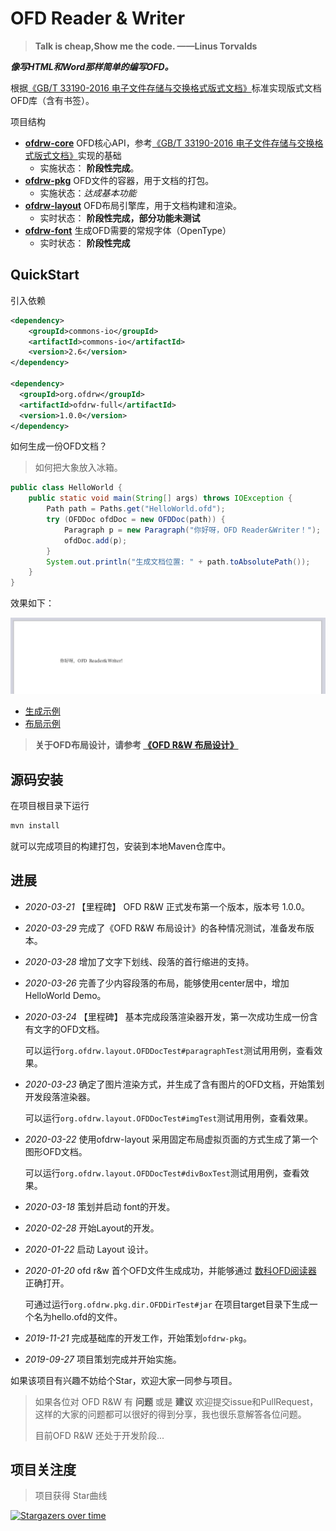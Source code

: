 # OFD Reader & Writer

> **Talk is cheap,Show me the code. ——Linus Torvalds**

***像写HTML和Word那样简单的编写OFD。***

根据[《GB/T 33190-2016 电子文件存储与交换格式版式文档》](./GBT_33190-2016_电子文件存储与交换格式版式文档.pdf)标准实现版式文档OFD库（含有书签）。


项目结构

- [**ofdrw-core**](./ofdrw-core) OFD核心API，参考[《GB/T 33190-2016 电子文件存储与交换格式版式文档》](./GBT_33190-2016_电子文件存储与交换格式版式文档.pdf)实现的基础
    - 实施状态： **阶段性完成**。
- [**ofdrw-pkg**](./ofdrw-pkg) OFD文件的容器，用于文档的打包。
    - 实施状态：*达成基本功能*
- [**ofdrw-layout**](./ofdrw-layout) OFD布局引擎库，用于文档构建和渲染。
    - 实时状态： **阶段性完成，部分功能未测试**
- [**ofdrw-font**](./ofdrw-font) 生成OFD需要的常规字体（OpenType）
    - 实时状态： **阶段性完成**

## QuickStart

引入依赖
```xml
<dependency>
    <groupId>commons-io</groupId>
    <artifactId>commons-io</artifactId>
    <version>2.6</version>
</dependency>

<dependency>
  <groupId>org.ofdrw</groupId>
  <artifactId>ofdrw-full</artifactId>
  <version>1.0.0</version>
</dependency>
```


如何生成一份OFD文档？

> 如何把大象放入冰箱。

```java
public class HelloWorld {
    public static void main(String[] args) throws IOException {
        Path path = Paths.get("HelloWorld.ofd");
        try (OFDDoc ofdDoc = new OFDDoc(path)) {
            Paragraph p = new Paragraph("你好呀，OFD Reader&Writer！");
            ofdDoc.add(p);
        }
        System.out.println("生成文档位置: " + path.toAbsolutePath());
    }
}
```

效果如下：

![示例](./ofdrw-layout/doc/示例.png)

- [生成示例](https://github.com/Trisia/ofdrw/blob/master/ofdrw-layout/src/test/java/org/ofdrw/layout/OFDDocTest.java)
- [布局示例](https://github.com/Trisia/ofdrw/blob/master/ofdrw-layout/src/test/java/org/ofdrw/layout/LayoutTest.java)

> **关于OFD布局设计，请参考 [《OFD R&W 布局设计》](./ofdrw-layout/doc/README.md)**

## 源码安装

在项目根目录下运行

```bash
mvn install
```

就可以完成项目的构建打包，安装到本地Maven仓库中。

## 进展

- *2020-03-21* 【里程碑】 OFD R&W 正式发布第一个版本，版本号 1.0.0。
- *2020-03-29* 完成了《OFD R&W 布局设计》的各种情况测试，准备发布版本。
- *2020-03-28* 增加了文字下划线、段落的首行缩进的支持。
- *2020-03-26* 完善了少内容段落的布局，能够使用center居中，增加HelloWorld Demo。
- *2020-03-24* 【里程碑】 基本完成段落渲染器开发，第一次成功生成一份含有文字的OFD文档。
    
    可以运行`org.ofdrw.layout.OFDDocTest#paragraphTest`测试用用例，查看效果。
- *2020-03-23* 确定了图片渲染方式，并生成了含有图片的OFD文档，开始策划开发段落渲染器。

    可以运行`org.ofdrw.layout.OFDDocTest#imgTest`测试用用例，查看效果。
- *2020-03-22* 使用ofdrw-layout 采用固定布局虚拟页面的方式生成了第一个图形OFD文档。

    可以运行`org.ofdrw.layout.OFDDocTest#divBoxTest`测试用用例，查看效果。
- *2020-03-18* 策划并启动 font的开发。
- *2020-02-28* 开始Layout的开发。
- *2020-01-22* 启动 Layout 设计。
- *2020-01-20* ofd r&w 首个OFD文件生成成功，并能够通过 [数科OFD阅读器](http://www.suwell.cn/product/index.html) 正确打开。
    
    可通过运行`org.ofdrw.pkg.dir.OFDDirTest#jar` 在项目target目录下生成一个名为hello.ofd的文件。
- *2019-11-21* 完成基础库的开发工作，开始策划`ofdrw-pkg`。
- *2019-09-27* 项目策划完成并开始实施。

如果该项目有兴趣不妨给个Star，欢迎大家一同参与项目。

> 如果各位对 OFD R&W 有 **问题** 或是 **建议** 欢迎提交issue和PullRequest，这样的大家的问题都可以很好的得到分享，我也很乐意解答各位问题。
> 
> 目前OFD R&W 还处于开发阶段...

## 项目关注度

> 项目获得 Star曲线

[![Stargazers over time](https://starchart.cc/Trisia/ofdrw.svg)](https://starchart.cc/Trisia/ofdrw)
